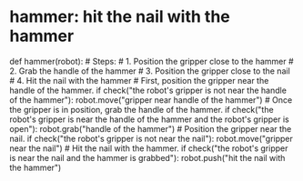 # hammer: hit the nail with the hammer
def hammer(robot):
    # Steps:
    #  1. Position the gripper close to the hammer
    #  2. Grab the handle of the hammer
    #  3. Position the gripper close to the nail
    #  4. Hit the nail with the hammer
    # First, position the gripper near the handle of the hammer.
    if check("the robot's gripper is not near the handle of the hammer"):
        robot.move("gripper near handle of the hammer")
    # Once the gripper is in position, grab the handle of the hammer.
    if check("the robot's gripper is near the handle of the hammer and the robot's gripper is open"):
        robot.grab("handle of the hammer")
    # Position the gripper near the nail.
    if check("the robot's gripper is not near the nail"):
        robot.move("gripper near the nail")
    # Hit the nail with the hammer.
    if check("the robot's gripper is near the nail and the hammer is grabbed"):
        robot.push("hit the nail with the hammer")